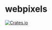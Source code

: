 # webpixels
[![Crates.io](https://img.shields.io/crates/v/webpixels)](https://crates.io/crates/webpixels)
